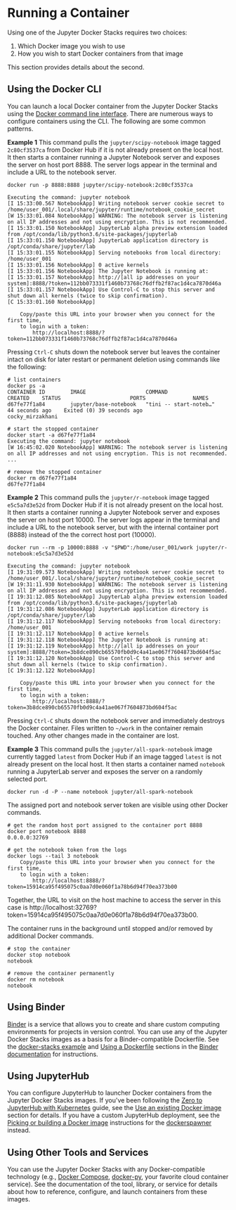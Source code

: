 # Running a Container

Using one of the Jupyter Docker Stacks requires two choices:

1. Which Docker image you wish to use
2. How you wish to start Docker containers from that image

This section provides details about the second.

## Using the Docker CLI

You can launch a local Docker container from the Jupyter Docker Stacks using the [Docker command line interface](https://docs.docker.com/engine/reference/commandline/cli/). There are numerous ways to configure containers using the CLI. The following are some common patterns.

**Example 1** This command pulls the `jupyter/scipy-notebook` image tagged `2c80cf3537ca` from Docker Hub if it is not already present on the local host. It then starts a container running a Jupyter Notebook server and exposes the server on host port 8888. The server logs appear in the terminal and include a URL to the notebook server.

```
docker run -p 8888:8888 jupyter/scipy-notebook:2c80cf3537ca

Executing the command: jupyter notebook
[I 15:33:00.567 NotebookApp] Writing notebook server cookie secret to /home/user_001/.local/share/jupyter/runtime/notebook_cookie_secret
[W 15:33:01.084 NotebookApp] WARNING: The notebook server is listening on all IP addresses and not using encryption. This is not recommended.
[I 15:33:01.150 NotebookApp] JupyterLab alpha preview extension loaded from /opt/conda/lib/python3.6/site-packages/jupyterlab
[I 15:33:01.150 NotebookApp] JupyterLab application directory is /opt/conda/share/jupyter/lab
[I 15:33:01.155 NotebookApp] Serving notebooks from local directory: /home/user_001
[I 15:33:01.156 NotebookApp] 0 active kernels
[I 15:33:01.156 NotebookApp] The Jupyter Notebook is running at:
[I 15:33:01.157 NotebookApp] http://[all ip addresses on your system]:8888/?token=112bb073331f1460b73768c76dffb2f87ac1d4ca7870d46a
[I 15:33:01.157 NotebookApp] Use Control-C to stop this server and shut down all kernels (twice to skip confirmation).
[C 15:33:01.160 NotebookApp]

    Copy/paste this URL into your browser when you connect for the first time,
    to login with a token:
        http://localhost:8888/?token=112bb073331f1460b73768c76dffb2f87ac1d4ca7870d46a
```

Pressing `Ctrl-C` shuts down the notebook server but leaves the container intact on disk for later restart or permanent deletion using commands like the following:

```
# list containers
docker ps -a
CONTAINER ID        IMAGE                   COMMAND                  CREATED    STATUS                      PORTS               NAMES
d67fe77f1a84        jupyter/base-notebook   "tini -- start-noteb…"   44 seconds ago    Exited (0) 39 seconds ago                       cocky_mirzakhani

# start the stopped container
docker start -a d67fe77f1a84
Executing the command: jupyter notebook
[W 16:45:02.020 NotebookApp] WARNING: The notebook server is listening on all IP addresses and not using encryption. This is not recommended.
...

# remove the stopped container
docker rm d67fe77f1a84
d67fe77f1a84
```

**Example 2** This command pulls the `jupyter/r-notebook` image tagged `e5c5a7d3e52d` from Docker Hub if it is not already present on the local host. It then starts a container running a Jupyter Notebook server and exposes the server on host port 10000. The server logs appear in the terminal and include a URL to the notebook server, but with the internal container port (8888) instead of the the correct host port (10000).

```
docker run --rm -p 10000:8888 -v "$PWD":/home/user_001/work jupyter/r-notebook:e5c5a7d3e52d

Executing the command: jupyter notebook
[I 19:31:09.573 NotebookApp] Writing notebook server cookie secret to /home/user_001/.local/share/jupyter/runtime/notebook_cookie_secret
[W 19:31:11.930 NotebookApp] WARNING: The notebook server is listening on all IP addresses and not using encryption. This is not recommended.
[I 19:31:12.085 NotebookApp] JupyterLab alpha preview extension loaded from /opt/conda/lib/python3.6/site-packages/jupyterlab
[I 19:31:12.086 NotebookApp] JupyterLab application directory is /opt/conda/share/jupyter/lab
[I 19:31:12.117 NotebookApp] Serving notebooks from local directory: /home/user_001
[I 19:31:12.117 NotebookApp] 0 active kernels
[I 19:31:12.118 NotebookApp] The Jupyter Notebook is running at:
[I 19:31:12.119 NotebookApp] http://[all ip addresses on your system]:8888/?token=3b8dce890cb65570fb0d9c4a41ae067f7604873bd604f5ac
[I 19:31:12.120 NotebookApp] Use Control-C to stop this server and shut down all kernels (twice to skip confirmation).
[C 19:31:12.122 NotebookApp]

    Copy/paste this URL into your browser when you connect for the first time,
    to login with a token:
        http://localhost:8888/?token=3b8dce890cb65570fb0d9c4a41ae067f7604873bd604f5ac
```

Pressing `Ctrl-C` shuts down the notebook server and immediately destroys the Docker container. Files written to `~/work` in the container remain touched. Any other changes made in the container are lost.

**Example 3** This command pulls the `jupyter/all-spark-notebook` image currently tagged `latest` from Docker Hub if an image tagged `latest` is not already present on the local host. It then starts a container named `notebook` running a JupyterLab server and exposes the server on a randomly selected port. 

```
docker run -d -P --name notebook jupyter/all-spark-notebook
```

The assigned port and notebook server token are visible using other Docker commands.

```
# get the random host port assigned to the container port 8888
docker port notebook 8888
0.0.0.0:32769

# get the notebook token from the logs
docker logs --tail 3 notebook
    Copy/paste this URL into your browser when you connect for the first time,
    to login with a token:
        http://localhost:8888/?token=15914ca95f495075c0aa7d0e060f1a78b6d94f70ea373b00
```

Together, the URL to visit on the host machine to access the server in this case is http://localhost:32769?token=15914ca95f495075c0aa7d0e060f1a78b6d94f70ea373b00.

The container runs in the background until stopped and/or removed by additional Docker commands.

```
# stop the container
docker stop notebook
notebook

# remove the container permanently
docker rm notebook
notebook
```

## Using Binder

[Binder](https://mybinder.org/) is a service that allows you to create and share custom computing environments for projects in version control. You can use any of the Jupyter Docker Stacks images as a basis for a Binder-compatible Dockerfile. See the [docker-stacks example](https://mybinder.readthedocs.io/en/latest/sample_repos.html#using-a-docker-image-from-the-jupyter-docker-stacks-repository) and [Using a Dockerfile](https://mybinder.readthedocs.io/en/latest/tutorials/dockerfile.html) sections in the [Binder documentation](https://mybinder.readthedocs.io/en/latest/index.html) for instructions.

## Using JupyterHub

You can configure JupyterHub to launcher Docker containers from the Jupyter Docker Stacks images. If you've been following the [Zero to JupyterHub with Kubernetes](http://zero-to-jupyterhub.readthedocs.io/en/latest/) guide, see the [Use an existing Docker image](http://zero-to-jupyterhub.readthedocs.io/en/latest/user-environment.html#use-an-existing-docker-image) section for details. If you have a custom JupyterHub deployment, see the [Picking or building a Docker image](https://github.com/jupyterhub/dockerspawner#picking-or-building-a-docker-image) instructions for the [dockerspawner](https://github.com/jupyterhub/dockerspawner) instead.

## Using Other Tools and Services

You can use the Jupyter Docker Stacks with any Docker-compatible technology (e.g., [Docker Compose](https://docs.docker.com/compose/), [docker-py](https://github.com/docker/docker-py), your favorite cloud container service). See the documentation of the tool, library, or service for details about how to reference, configure, and launch containers from these images.
